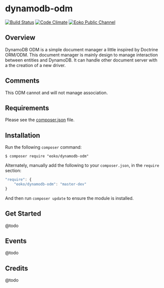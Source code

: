 dynamodb-odm
============


[![Build Status](https://travis-ci.org/eoko/dynamodb-odm.svg?branch=master)](https://travis-ci.org/eoko/dynamodb-odm)
[![Code Climate](https://codeclimate.com/github/eoko/dynamodb-odm/badges/gpa.svg)](https://codeclimate.com/github/eoko/dynamodb-odm)
[![Eoko Public Channel](http://slackin.eoko.fr/badge.svg)](http://slackin.eoko.fr/)

Overview
--------

DynamoDB ODM is a simple document manager a little inspired by Doctrine ORM/ODM. This document manager is mainly design
to manage interaction between entities and DynamoDB. It can handle other document server with a the creation of a new driver.

Comments
--------

This ODM cannot and will not manage association.

Requirements
------------
  
Please see the [composer.json](composer.json) file.

Installation
------------

Run the following `composer` command:

```console
$ composer require "eoko/dynamodb-odm"
```

Alternately, manually add the following to your `composer.json`, in the `require` section:

```javascript
"require": {
    "eoko/dynamodb-odm": "master-dev"
}
```

And then run `composer update` to ensure the module is installed.

Get Started
-----------

@todo

Events
------

@todo


Credits
-------

@todo
